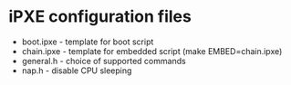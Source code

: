 # iPXE configuration files

* boot.ipxe - template for boot script
* chain.ipxe - template for embedded script (make EMBED=chain.ipxe)
* general.h - choice of supported commands
* nap.h - disable CPU sleeping
